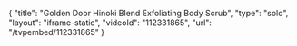 {
    "title": "Golden Door Hinoki Blend Exfoliating Body Scrub",
    "type": "solo",
    "layout": "iframe-static",
    "videoId": "112331865",
    "url": "\/tvpembed\/112331865"
}